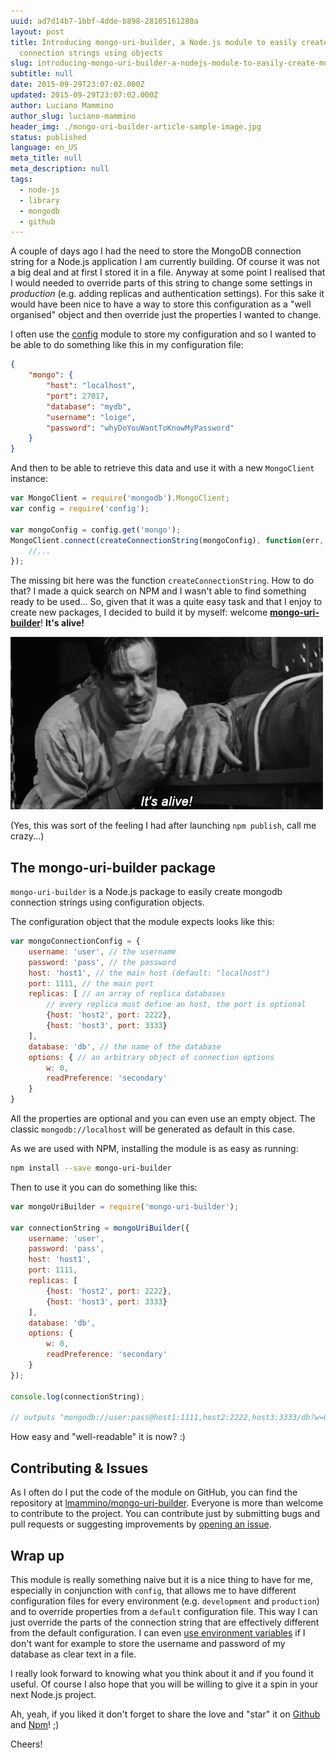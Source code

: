 ```yaml
---
uuid: ad7d14b7-1bbf-4dde-b898-28105161280a
layout: post
title: Introducing mongo-uri-builder, a Node.js module to easily create mongodb
  connection strings using objects
slug: introducing-mongo-uri-builder-a-nodejs-module-to-easily-create-mongodb-connection-strings-using-objects
subtitle: null
date: 2015-09-29T23:07:02.000Z
updated: 2015-09-29T23:07:02.000Z
author: Luciano Mammino
author_slug: luciano-mammino
header_img: ./mongo-uri-builder-article-sample-image.jpg
status: published
language: en_US
meta_title: null
meta_description: null
tags:
  - node-js
  - library
  - mongodb
  - github
---
```


A couple of days ago I had the need to store the MongoDB connection string for a Node.js application I am currently building.
Of course it was not a big deal and at first I stored it in a file.
Anyway at some point I realised that I would needed to override parts of this string to change some settings in *production* (e.g. adding replicas and authentication settings).
For this sake it would have been nice to have a way to store this configuration as a "well organised" object and then override just the properties I wanted to change.

I often use the [config](https://www.npmjs.com/package/config) module to store my configuration and so I wanted to be able to do something like this in my configuration file:

```json
{
    "mongo": {
        "host": "localhost",
        "port": 27017,
        "database": "mydb",
        "username": "loige",
        "password": "whyDoYouWantToKnowMyPassword"
    }
}
```

And then to be able to retrieve this data and use it with a new `MongoClient` instance:

```javascript
var MongoClient = require('mongodb').MongoClient;
var config = require('config');

var mongoConfig = config.get('mongo');
MongoClient.connect(createConnectionString(mongoConfig), function(err, db) {
    //...
});
```

The missing bit here was the function `createConnectionString`. How to do that?
I made a quick search on NPM and I wasn't able to find something ready to be used... So, given that it was a quite easy task and that I enjoy to create new packages, I decided to build it by myself: welcome **[mongo-uri-builder](https://www.npmjs.com/package/mongo-uri-builder)**! **It's alive!**

![Frankestain it's alive feeling when creating a new NPM library](./mongodb-connection-string-builder-its-alive-frankestain.gif)

(Yes, this was sort of the feeling I had after launching `npm publish`, call me crazy...)


## The mongo-uri-builder package

`mongo-uri-builder` is a Node.js package to easily create mongodb connection strings using configuration objects.

The configuration object that the module expects looks like this:

```javascript
var mongoConnectionConfig = {
    username: 'user', // the username
    password: 'pass', // the password
    host: 'host1', // the main host (default: "localhost")
    port: 1111, // the main port
    replicas: [ // an array of replica databases
        // every replica must define an host, the port is optional
        {host: 'host2', port: 2222},
        {host: 'host3', port: 3333}
    ],
    database: 'db', // the name of the database
    options: { // an arbitrary object of connection options
        w: 0,
        readPreference: 'secondary'
    }
}
```

All the properties are optional and you can even use an empty object. The classic `mongodb://localhost` will be generated as default in this case.

As we are used with NPM, installing the module is as easy as running:

```bash
npm install --save mongo-uri-builder
```

Then to use it you can do something like this:

```javascript
var mongoUriBuilder = require('mongo-uri-builder');

var connectionString = mongoUriBuilder({
    username: 'user',
    password: 'pass',
    host: 'host1',
    port: 1111,
    replicas: [
        {host: 'host2', port: 2222},
        {host: 'host3', port: 3333}
    ],
    database: 'db',
    options: {
        w: 0,
        readPreference: 'secondary'
    }
});

console.log(connectionString);

// outputs "mongodb://user:pass@host1:1111,host2:2222,host3:3333/db?w=0&readPreference=secondary"
```

How easy and "well-readable" it is now? :)


## Contributing & Issues

As I often do I put the code of the module on GitHub, you can find the repository at [lmammino/mongo-uri-builder](https://github.com/lmammino/mongo-uri-builder).
Everyone is more than welcome to contribute to the project. You can contribute just by submitting bugs and pull requests or suggesting improvements by [opening an issue](https://github.com/lmammino/mongo-uri-builder/issues).


## Wrap up

This module is really something naive but it is a nice thing to have for me, especially in conjunction with `config`, that allows me to have different configuration files for every environment (e.g. `development` and `production`) and to override properties from a `default` configuration file.
This way I can just override the parts of the connection string that are effectively different from the default configuration. I can even [use environment variables](https://github.com/lorenwest/node-config/wiki/Environment-Variables) if I don't want for example to store the username and password of my database as clear text in a file.

I really look forward to knowing what you think about it and if you found it useful. Of course I also hope that you will be willing to give it a spin in your next Node.js project.

Ah, yeah, if you liked it don't forget to share the love and "star" it on [Github](https://github.com/lmammino/mongo-uri-builder) and [Npm](https://www.npmjs.com/package/mongo-uri-builder)! ;)

Cheers!
